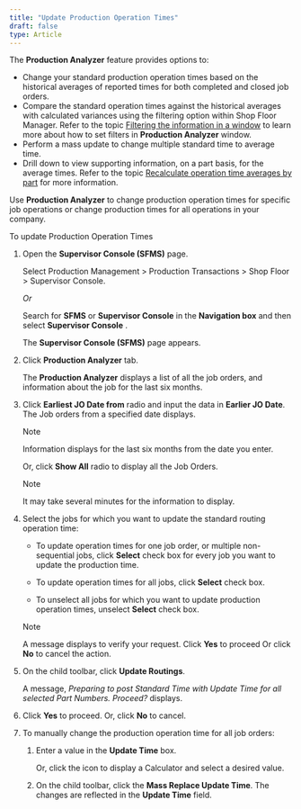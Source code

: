 ```yaml
---
title: "Update Production Operation Times"
draft: false
type: Article 
---
```


The **Production Analyzer** feature provides options to:

-   Change your standard production operation times based on the historical averages of reported times for both completed and closed job orders.
-   Compare the standard operation times against the historical averages with calculated variances using the filtering option within Shop Floor Manager. Refer to the topic [Filtering the information in a window](filtering-the-information-in-a-window.md) to learn more about how to set filters in **Production Analyzer** window.
-   Perform a mass update to change multiple standard time to average time.
-   Drill down to view supporting information, on a part basis, for the average times. Refer to the topic [Recalculate operation time averages by part](recalculate-operation-time-averages-by-part.md) for more information.

Use **Production Analyzer** to change production operation times for specific job operations or change production times for all operations in your company.

To update Production Operation Times

1.  Open the **Supervisor Console (SFMS)** page.

    Select Production Management > Production Transactions > Shop Floor > Supervisor Console.

    *Or*

      Search for **SFMS** or **Supervisor Console** in the **Navigation box** and then select **Supervisor Console** .

    The **Supervisor Console (SFMS)** page appears.

2.  Click **Production Analyzer** tab.

    The **Production Analyzer** displays a list of all the job orders, and information about the job for the last six months.

3.  Click **Earliest JO Date from** radio and input the data in **Earlier JO Date**. The Job orders from a specified date displays.
    >[!Note]
    >Information displays for the last six months from the date you enter.
    
    Or, click **Show All** radio to display all the Job Orders.
    >[!Note]
    >It may take several minutes for the information to display.
    
    

4.  Select the jobs for which you want to update the standard routing operation time:

    - To update operation times for one job order, or multiple non-sequential jobs, click **Select** check box for every job you want to update the production time.

    - To update operation times for all jobs, click **Select** check box.

    - To unselect all jobs for which you want to update production operation times, unselect **Select** check box.

    >[!Note]
    >A message displays to verify your request. Click **Yes** to proceed Or click **No** to cancel the action.

5.  On the child toolbar, click **Update Routings**.

    A message, *Preparing to post Standard Time with Update Time for all selected Part Numbers. Proceed?* displays.

6.  Click **Yes** to proceed. Or, click **No** to cancel.
7.  To manually change the production operation time for all job orders:
    1.  Enter a value in the **Update Time** box.

        Or, click the icon to display a Calculator and select a desired value.

    1.  On the child toolbar, click the **Mass Replace Update Time**. The changes are reflected in the **Update Time** field.